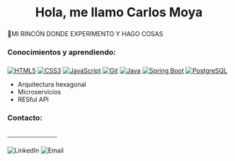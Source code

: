 <h1 align="center">Hola, me llamo Carlos Moya</h1>
<h3 align="center"></h3>

💬MI RINCÓN DONDE EXPERIMENTO Y HAGO COSAS




<h3 align="left">Conocimientos y aprendiendo:</h3>
<h3 align="center"></h3>


[![HTML5](https://img.shields.io/badge/HTML5-E34F26?style=flat&logo=html5&logoColor=white)](https://www.w3.org/html/)
[![CSS3](https://img.shields.io/badge/CSS3-1572B6?style=flat&logo=css3&logoColor=white)](https://www.w3schools.com/css/)
[![JavaScript](https://img.shields.io/badge/JavaScript-F7DF1E?style=flat&logo=javascript&logoColor=black)](https://developer.mozilla.org/en-US/docs/Web/JavaScript)
[![Git](https://img.shields.io/badge/Git-F05032?style=flat&logo=git&logoColor=white)](https://git-scm.com/)
[![Java](https://img.shields.io/badge/Java-007396?style=flat&logo=java&logoColor=white)](https://www.java.com)
[![Spring Boot](https://img.shields.io/badge/Spring_Boot-6DB33F?style=flat&logo=springboot&logoColor=white)](https://spring.io/projects/spring-boot)
[![PostgreSQL](https://img.shields.io/badge/PostgreSQL-4169E1?style=flat&logo=postgresql&logoColor=white)](https://www.mysql.com/)


  - Arquitectura hexagonal
  - Microservicios
  - RESful API

<h3 align="left">Contacto:</h3>
<h3 align="center"></h3>
⎯⎯⎯⎯⎯⎯⎯⎯⎯⎯⎯⎯⎯⎯⎯⎯


![LinkedIn](https://img.shields.io/badge/LinkedIn-0077B5?style=flat-square&logo=linkedin&logoColor=white)
![Email](https://img.shields.io/badge/Hotmail-D44638?style=flat-square&logo=microsoftoutlook&logoColor=white)


</p>
